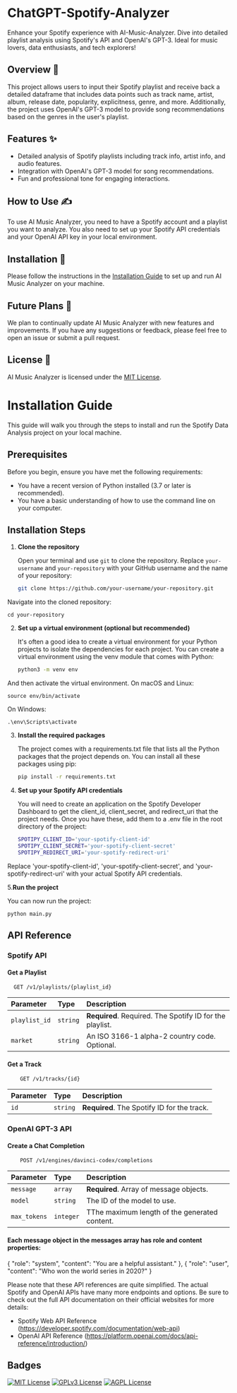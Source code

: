 # ChatGPT-Spotify-Analyzer
Enhance your Spotify experience with AI-Music-Analyzer. Dive into detailed playlist analysis using Spotify's API and OpenAI's GPT-3. Ideal for music lovers, data enthusiasts, and tech explorers!

## Overview 📗

This project allows users to input their Spotify playlist and receive back a detailed dataframe that includes data points such as track name, artist, album, release date, popularity, explicitness, genre, and more. Additionally, the project uses OpenAI's GPT-3 model to provide song recommendations based on the genres in the user's playlist.

## Features ✨

- Detailed analysis of Spotify playlists including track info, artist info, and audio features.
- Integration with OpenAI's GPT-3 model for song recommendations.
- Fun and professional tone for engaging interactions.

## How to Use ✍️

To use AI Music Analyzer, you need to have a Spotify account and a playlist you want to analyze. You also need to set up your Spotify API credentials and your OpenAI API key in your local environment.

## Installation 🔧

Please follow the instructions in the [Installation Guide](INSTALLATION.md) to set up and run AI Music Analyzer on your machine.

## Future Plans 🚀

We plan to continually update AI Music Analyzer with new features and improvements. If you have any suggestions or feedback, please feel free to open an issue or submit a pull request.

## License 📜

AI Music Analyzer is licensed under the [MIT License](LICENSE).
# Installation Guide

This guide will walk you through the steps to install and run the Spotify Data Analysis project on your local machine.

## Prerequisites

Before you begin, ensure you have met the following requirements:

- You have a recent version of Python installed (3.7 or later is recommended).
- You have a basic understanding of how to use the command line on your computer.

## Installation Steps

1. **Clone the repository**

   Open your terminal and use `git` to clone the repository. Replace `your-username` and `your-repository` with your GitHub username and the name of your repository:

   ```bash
   git clone https://github.com/your-username/your-repository.git

Navigate into the cloned repository:

    cd your-repository

2. **Set up a virtual environment (optional but recommended)**

   It's often a good idea to create a virtual environment for your Python projects to isolate the dependencies for each project. You can create a virtual environment using the venv module that comes with Python:

   ```bash
   python3 -m venv env

And then activate the virtual environment. On macOS and Linux:
    
    source env/bin/activate

On Windows:
    
    .\env\Scripts\activate

3. **Install the required packages**

    The project comes with a requirements.txt file that lists all the Python packages that the project depends on. You can install all these packages using pip:

     ```bash
   pip install -r requirements.txt

4. **Set up your Spotify API credentials**

    You will need to create an application on the Spotify Developer Dashboard to get the client_id, client_secret, and redirect_uri that the project needs. Once you have these, add them to a .env file in the root directory of the project:

    ```bash
    SPOTIPY_CLIENT_ID='your-spotify-client-id'
    SPOTIPY_CLIENT_SECRET='your-spotify-client-secret'
    SPOTIPY_REDIRECT_URI='your-spotify-redirect-uri'

Replace 'your-spotify-client-id', 'your-spotify-client-secret', and 'your-spotify-redirect-uri' with your actual Spotify API credentials.

5.**Run the project**

You can now run the project:

    python main.py


## API Reference

### Spotify API

#### Get a Playlist

```http
  GET /v1/playlists/{playlist_id}
```

| Parameter | Type     | Description                |
| :-------- | :------- | :------------------------- |
| `playlist_id` | `string` | **Required**. Required. The Spotify ID for the playlist. |
| `market` | `string` | An ISO 3166-1 alpha-2 country code. Optional. |

#### Get a Track

```http
    GET /v1/tracks/{id}
```

| Parameter | Type     | Description                       |
| :-------- | :------- | :-------------------------------- |
| `id`      | `string` | **Required**. The Spotify ID for the track. |

### OpenAI GPT-3 API
#### Create a Chat Completion

```http
    POST /v1/engines/davinci-codex/completions
```
| Parameter | Type     | Description                |
| :-------- | :------- | :------------------------- |
| `message` | `array` | **Required**. Array of message objects. |
| `model` | `string` | The ID of the model to use. |
| `max_tokens` | `integer` | TThe maximum length of the generated content. |

#### Each message object in the messages array has role and content properties:

{
  "role": "system",
  "content": "You are a helpful assistant."
},
{
  "role": "user",
  "content": "Who won the world series in 2020?"
}

Please note that these API references are quite simplified. The actual Spotify and OpenAI APIs have many more endpoints and options. Be sure to check out the full API documentation on their official websites for more details:

- Spotify Web API Reference (https://developer.spotify.com/documentation/web-api)
- OpenAI API Reference (https://platform.openai.com/docs/api-reference/introduction/)

## Badges


[![MIT License](https://img.shields.io/badge/License-MIT-green.svg)](https://choosealicense.com/licenses/mit/)
[![GPLv3 License](https://img.shields.io/badge/License-GPL%20v3-yellow.svg)](https://opensource.org/licenses/)
[![AGPL License](https://img.shields.io/badge/license-AGPL-blue.svg)](http://www.gnu.org/licenses/agpl-3.0)


